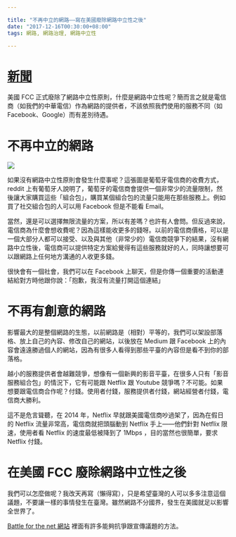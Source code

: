 ```yaml
---

title: "不再中立的網路——寫在美國廢除網路中立性之後"
date: "2017-12-16T00:30:00+08:00"
tags: 網路, 網路治理, 網路中立性

---
```


# [新聞](https://www.nytimes.com/2017/12/14/technology/net-neutrality-repeal-vote.html)

美國 FCC 正式廢除了網路中立性原則，什麼是網路中立性呢？簡而言之就是電信商（如我們的中華電信）作為網路的提供者，不該依照我們使用的服務不同（如 Facebook、Google）而有差別待遇。

# 不再中立的網路

![](https://i.imgur.com/FwCIsF5.jpg)

如果沒有網路中立性原則會發生什麼事呢？這張圖是葡萄牙電信商的收費方式，reddit 上有葡萄牙人說明了，葡萄牙的電信商會提供一個非常少的流量限制，然後讓大家購買這些「組合包」，購買某個組合包的流量只能用在那些服務上。例如買了社交組合包的人可以用 Facebook 但是不能看 Email。

當然，還是可以選擇無限流量的方案，所以有差嗎？也許有人會問。但反過來說，電信商為什麼會想收費呢？因為這樣能收更多的錢呀。以前的電信商價格，可以是一個大部分人都可以接受、以及與其他（非常少的）電信商競爭下的結果，沒有網路中立性後，電信商可以提供特定方案給覺得有這些服務就好的人，同時讓想要可以跟網路上任何地方溝通的人收更多錢。

很快會有一個社會，我們可以在 Facebook 上聊天，但是你傳一個重要的活動連結給對方時他跟你說：「抱歉，我沒有流量打開這個連結」

# 不再有創意的網路

影響最大的是整個網路的生態，以前網路是（相對）平等的，我們可以架設部落格、放上自己的內容、修改自己的網站，以後放在 Medium 跟 Facebook 上的內容會遠遠勝過個人的網站，因為有很多人看得到那些平臺的內容但是看不到你的部落格。

越小的服務提供者會越難競爭，想像有一個新興的影音平臺，在很多人只有「影音服務組合包」的情況下，它有可能跟 Netflix 跟 Youtube 競爭嗎？不可能。如果想要跟電信商合作呢？付錢。使用者付錢，服務提供者付錢，網站經營者付錢，電信商大勝利。

這不是危言聳聽，在 2014 年，Netflix 早就跟美國電信商吵過架了，因為在假日的 Netflix 流量非常高，電信商就把頭腦動到 Netflix 手上——他們針對 Netflix 限速，使用者看 Netflix 的速度最低被降到了 1Mbps ，目的當然也很簡單，要求 Netflix 付錢。

# 在美國 FCC 廢除網路中立性之後

我們可以怎麼做呢？我改天再寫（懶得寫），只是希望臺灣的人可以多多注意這個議題，不要讓一樣的事情發生在臺灣。雖然網路不分國界，發生在美國就足以影響全世界了。

[Battle for the net 網站](https://www.battleforthenet.com/)
裡面有許多能夠抗爭跟宣傳議題的方法。


